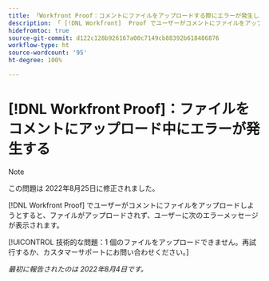 ```yaml
---
title: 「Workfront Proof：コメントにファイルをアップロードする際にエラーが発生しました」
description: 「 [!DNL Workfront]  Proof でユーザーがコメントにファイルをアップロードしようとすると、ファイルがアップロードされず、ユーザーにエラーメッセージが表示されます。」
hidefromtoc: true
source-git-commit: d122c128b926167a00c7149cb88392b618486876
workflow-type: ht
source-wordcount: '95'
ht-degree: 100%

---
```



# [!DNL Workfront Proof]：ファイルをコメントにアップロード中にエラーが発生する

>[!NOTE]
>
>この問題は 2022年8月25日に修正されました。

[!DNL Workfront Proof] でユーザーがコメントにファイルをアップロードしようとすると、ファイルがアップロードされず、ユーザーに次のエラーメッセージが表示されます。

[!UICONTROL 技術的な問題：1 個のファイルをアップロードできません。再試行するか、カスタマーサポートにお問い合わせください。]

_最初に報告されたのは 2022年8月4日です。_

